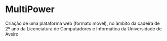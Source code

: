 # MultiPower
Criação de uma plataforma web (formato móvel), no âmbito da cadeira de 2º ano da Licenciatura de Computadores e Informática da Universidade de Aveiro
